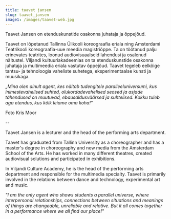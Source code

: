 ```yaml
---
title: taavet jansen
slug: taavet_jansen
image1: /images/taavet-web.jpg
---
```


Taavet Jansen on etenduskunstide osakonna juhataja ja õppejõud.

Taavet on lõpetanud Tallinna Ülikooli koreograafia eriala ning Amsterdami Teatrikooli koreograafia-uue meedia magistriõppe. Ta on töötanud palju erinevates teatrites, loonud audiovisuaalseid lahendusi ja osalenud näitustel. Viljandi kultuuriakadeemias on ta etenduskunstide osakonna juhataja ja multimeedia eriala vastutav õppejõud. Taavet tegeleb eelkõige tantsu- ja tehnoloogia vaheliste suhetega, eksperimentaalse kunsti ja muusikaga.

_„Mina olen ainult agent, kes näitab tudengitele paralleeluniversumi, kus inimestevahelised suhted, olukordadevahelised seosed ja asjade tähendused on muutuvad, ebausaldusväärsed ja suhtelised. Kokku tuleb aga etendus, kus kõik leiame oma koha!”_

Foto Kris Moor

--

Taavet Jansen is a lecturer and the head of the performing arts department.

Taavet has graduated from Tallinn University as a choreographer and has a master's degree in choreography and new media from the Amsterdam School of the Arts. He has worked in many different theatres, created audiovisual solutions and participated in exhibitions.

In Viljandi Culture Academy, he is the head of the performing arts department and responsible for the multimedia specialty. Taavet is primarily involved in the relations between dance and technology, experimental art and music.

_"I am the only agent who shows students a parallel universe, where interpersonal relationships, connections between situations and meanings of things are changeable, unreliable and relative. But it all comes together in a performance where we all find our place!"_
